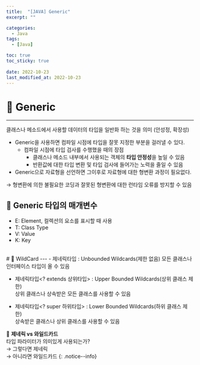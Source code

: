 ```yaml
---
title:  "[JAVA] Generic"
excerpt: "" 

categories:
  - Java
tags:
  - [Java]

toc: true
toc_sticky: true
 
date: 2022-10-23
last_modified_at: 2022-10-23
---
```


# 🚀 Generic
---
클래스나 메소드에서 사용할 데이터의 타입을 일반화 하는 것을 의미 (안성정, 확장성)

- Generic을 사용하면 컴파일 시점에 타입을 잘못 지정한 부분을 걸러낼 수 있다.
  - 컴파일 시점에 타입 검사를 수행했을 때의 장점
    - 클래스나 메소드 내부에서 사용되는 객체의 **타입 안정성**을 높일 수 있음
    - 반환값에 대한 타입 변환 및 타입 검사에 들어가는 노력을 줄일 수 있음
- Generic으로 자료형을 선언하면 그이후로 자료형에 대한 형변환 과정이 필요없다.

→ 형변환에 의한 불필요한 코딩과 잘못된 형변환에 대한 런타임 오류를 방지할 수 있음

## 📝 Generic 타입의 매개변수
- E: Element, 컬렉션의 요소를 표시할 때 사용
- T: Class Type
- V: Value
- K: Key

<br>
# 🚀 WildCard
---
- 제네릭타입<?> : Unbounded Wildcards(제한 없음)  
  모든 클래스나 인터페이스 타입이 올 수 있음
    
- 제네릭타입<? extends 상위타입> : Upper Bounded Wildcards(상위 클래스 제한)  
  상위 클래스나 상속받은 모든 클래스를 사용할 수 있음
    
- 제네릭타입<? super 하위타입> : Lower Bounded Wildcards(하위 클래스 제한)  
  상속받은 클래스나 상위 클래스를 사용할 수 있음
    
🔔 **제네릭 vs 와일드카드**  
타입 파라미터가 의미있게 사용되는가?  
  → 그렇다면 제네릭  
  → 아니라면 와일드카드
{: .notice--info}